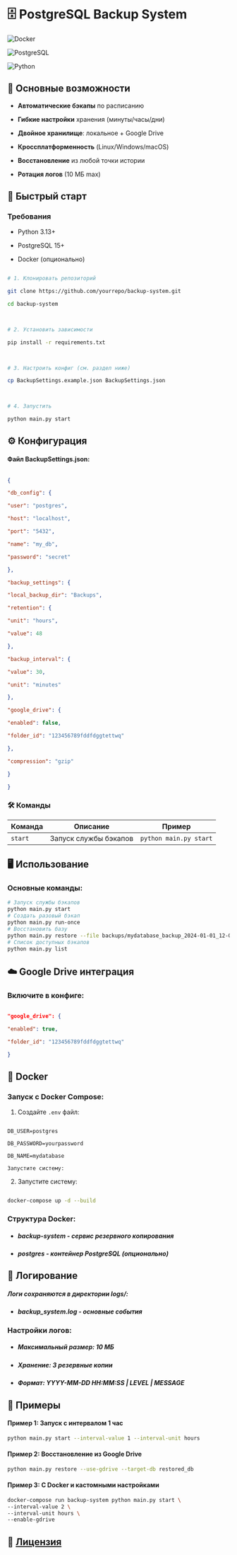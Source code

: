 # 🗄️ PostgreSQL Backup System

  

![Docker](https://img.shields.io/badge/Docker-✓-blue?logo=docker)

![PostgreSQL](https://img.shields.io/badge/PostgreSQL-✓-blue?logo=postgresql)

![Python](https://img.shields.io/badge/Python-3.13+-blue?logo=python)

  

## 🌟 Основные возможности

  

- **Автоматические бэкапы** по расписанию

- **Гибкие настройки** хранения (минуты/часы/дни)

- **Двойное хранилище**: локальное + Google Drive

- **Кроссплатформенность** (Linux/Windows/macOS)

- **Восстановление** из любой точки истории

- **Ротация логов** (10 МБ max)

  

## 🚀 Быстрый старт

  

### Требования

  

- Python 3.13+

- PostgreSQL 15+

- Docker (опционально)

  

```bash

# 1. Клонировать репозиторий

git clone https://github.com/yourrepo/backup-system.git

cd backup-system

  

# 2. Установить зависимости

pip install -r requirements.txt

  

# 3. Настроить конфиг (см. раздел ниже)

cp BackupSettings.example.json BackupSettings.json

  

# 4. Запустить

python main.py start

```

  

## ⚙️ Конфигурация

  

#### Файл BackupSettings.json:

  

```json

{

"db_config": {

"user": "postgres",

"host": "localhost",

"port": "5432",

"name": "my_db",

"password": "secret"

},

"backup_settings": {

"local_backup_dir": "Backups",

"retention": {

"unit": "hours",

"value": 48

},

"backup_interval": {

"value": 30,

"unit": "minutes"

},

"google_drive": {

"enabled": false,

"folder_id": "123456789fddfdggtettwq"

},

"compression": "gzip"

}

}

```

  
### 🛠️ Команды

  

| Команда    | Описание                  | Пример                                        |
| ---------- | ------------------------- | --------------------------------------------- |
| `start`    | Запуск службы бэкапов     | `python main.py start`                        |
## 🖥️ Использование

### Основные команды:


```bash
# Запуск службы бэкапов
python main.py start
# Создать разовый бэкап
python main.py run-once
# Восстановить базу
python main.py restore --file backups/mydatabase_backup_2024-01-01_12-00-00.sql.gz
# Список доступных бэкапов
python main.py list
```

## ☁️ Google Drive интеграция

### Включите в конфиге:

```json

"google_drive": {

"enabled": true,

"folder_id": "123456789fddfdggtettwq"

}

```

## 🐳 Docker

### Запуск с Docker Compose:

1. Создайте `.env` файл:

```env

DB_USER=postgres

DB_PASSWORD=yourpassword

DB_NAME=mydatabase

Запустите систему:

```

  2. Запустите систему:

```bash

docker-compose up -d --build

```
### Структура Docker:

- ##### backup-system - сервис резервного копирования
- ##### postgres - контейнер PostgreSQL (опционально)
## 📝 Логирование

##### Логи сохраняются в директории logs/:
- ##### backup_system.log - основные события
### Настройки логов:
- ##### Максимальный размер: 10 МБ
- ##### Хранение: 3 резервные копии
- ##### Формат: YYYY-MM-DD HH:MM:SS | LEVEL | MESSAGE
## 🧪 Примеры

#### Пример 1: Запуск с интервалом 1 час

```bash
python main.py start --interval-value 1 --interval-unit hours
```
#### Пример 2: Восстановление из Google Drive

```bash
python main.py restore --use-gdrive --target-db restored_db
```
#### Пример 3: С Docker и кастомными настройками

```bash
docker-compose run backup-system python main.py start \
--interval-value 2 \
--interval-unit hours \
--enable-gdrive
```

##  📜 [Лицензия](./LICENSE)
